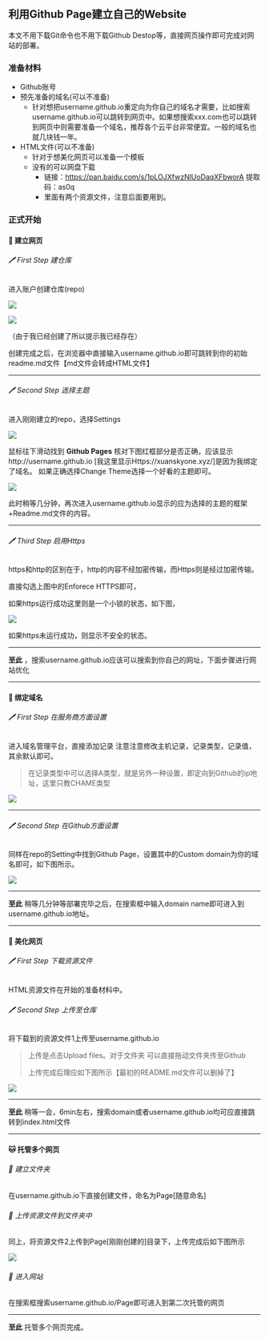 ## 利用Github Page建立自己的Website

本文不用下载Git命令也不用下载Github Destop等，直接网页操作即可完成对网站的部署。

### 准备材料

- Github账号
- 预先准备的域名(可以不准备)
  - 针对想把username.github.io重定向为你自己的域名才需要，比如搜索username.github.io可以跳转到网页中。如果想搜索xxx.com也可以跳转到网页中则需要准备一个域名，推荐各个云平台非常便宜。一般的域名也就几块钱一年。
- HTML文件(可以不准备)
  - 针对于想美化网页可以准备一个模板
  - 没有的可以网盘下载
    - 链接：https://pan.baidu.com/s/1pLOJXfwzNlUoDaqXFbworA  提取码：as0q 
    - 里面有两个资源文件，注意后面要用到。

### 正式开始

#### :pig: 建立网页

######  :pen: First Step 建仓库

进入账户创建仓库(repo)

![](https://cdn.jsdelivr.net/gh/s1119858711/picture-host//ndata/20200328175345.png)

![](https://cdn.jsdelivr.net/gh/s1119858711/picture-host//ndata/20200328181346.png)

（由于我已经创建了所以提示我已经存在）

创建完成之后，在浏览器中直接输入username.github.io即可跳转到你的初始readme.md文件【md文件会转成HTML文件】

---

###### :pen: Second Step 选择主题

进入刚刚建立的repo，选择Settings

![](https://cdn.jsdelivr.net/gh/s1119858711/picture-host//ndata/Snipaste_2020-03-28_18-20-33.png)

鼠标往下滑动找到 **Github Pages** 核对下图红框部分是否正确，应该显示http://username.github.io [我这里显示Https://xuanskyone.xyz/]是因为我绑定了域名。 如果正确选择Change Theme选择一个好看的主题即可。

![](https://cdn.jsdelivr.net/gh/s1119858711/picture-host//ndata/20200328182425.png)

此时稍等几分钟，再次进入username.github.io显示的应为选择的主题的框架+Readme.md文件的内容。

---

###### :pen: Third Step 启用Https

https和http的区别在于，http的内容不经加密传输，而Https则是经过加密传输。

直接勾选上图中的Enforece HTTPS即可，

如果https运行成功这里则是一个小锁的状态，如下图，

![](https://cdn.jsdelivr.net/gh/s1119858711/picture-host//ndata/20200328184123.png)

如果https未运行成功，则显示不安全的状态。

---

**至此** ，搜索username.github.io应该可以搜索到你自己的网址，下面步骤进行网站优化

---

#### :pig: 绑定域名

###### :pen: First Step 在服务商方面设置

进入域名管理平台，直接添加记录 注意注意修改主机记录，记录类型，记录值，其余默认即可。

> 在记录类型中可以选择A类型，就是另外一种设置，即定向到Github的ip地址，这里只教CHAME类型

![](https://cdn.jsdelivr.net/gh/s1119858711/picture-host//ndata/20200328183502.png)

---

###### :pen: Second Step 在Github方面设置

同样在repo的Setting中找到Github Page，设置其中的Custom domain为你的域名即可，如下图所示。

![](https://cdn.jsdelivr.net/gh/s1119858711/picture-host//ndata/20200328183828.png)

---

**至此** 稍等几分钟等部署完毕之后，在搜索框中输入domain name即可进入到username.github.io地址。

---

#### :pig: 美化网页

###### :pen: First Step 下载资源文件

HTML资源文件在开始的准备材料中。

###### :pen: Second Step 上传至仓库

将下载到的资源文件1上传至username.github.io

> 上传是点击Upload files。对于文件夹 可以直接拖动文件夹传至Github
>
> 上传完成后理应如下图所示【最初的README.md文件可以删掉了】

![](https://cdn.jsdelivr.net/gh/s1119858711/picture-host//ndata/20200328192853.png)

---

**至此** 稍等一会，6min左右，搜索domain或者username.github.io均可应直接跳转到index.html文件

---

#### :cat: 托管多个网页

###### :pencil: 建立文件夹

 在username.github.io下直接创建文件，命名为Page[随意命名]

###### :pencil: 上传资源文件到文件夹中

同上，将资源文件2上传到Page[刚刚创建的]目录下，上传完成后如下图所示

![](https://cdn.jsdelivr.net/gh/s1119858711/picture-host//ndata/20200328193437.png)

###### :dog: 进入网站

在搜索框搜索username.github.io/Page即可进入到第二次托管的网页

---

**至此** 托管多个网页完成。







